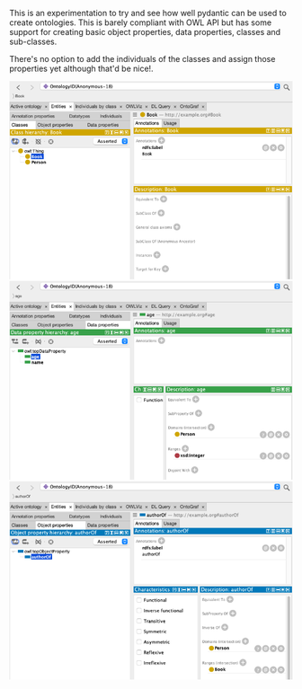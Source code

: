 This is an experimentation to try and see how well pydantic can be used to create ontologies. This is barely compliant with OWL API but has some support for creating basic object properties, data properties, classes and sub-classes.

There's no option to add the individuals of the classes and assign those properties yet although that'd be nice!.

![image1](./assets/class_view.png)
![image2](./assets/data_property.png)
![image3](./assets/object_property.png)